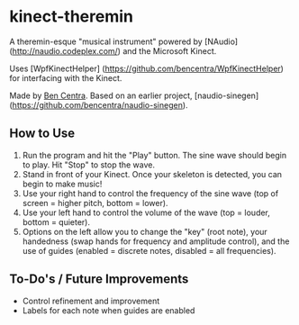 kinect-theremin
===============

A theremin-esque "musical instrument" powered by [NAudio] (http://naudio.codeplex.com/) and the Microsoft Kinect.    

Uses [WpfKinectHelper] (https://github.com/bencentra/WpfKinectHelper) for interfacing with the Kinect. 

Made by [Ben Centra](https://github.com/bencentra). Based on an earlier project, [naudio-sinegen] (https://github.com/bencentra/naudio-sinegen).    

How to Use
----------

1) Run the program and hit the "Play" button. The sine wave should begin to play. Hit "Stop" to stop the wave.    
2) Stand in front of your Kinect. Once your skeleton is detected, you can begin to make music!     
3) Use your right hand to control the frequency of the sine wave (top of screen = higher pitch, bottom = lower).    
4) Use your left hand to control the volume of the wave (top = louder, bottom = quieter).    
5) Options on the left allow you to change the "key" (root note), your handedness (swap hands for frequency and amplitude
control), and the use of guides (enabled = discrete notes, disabled = all frequencies).    

To-Do's / Future Improvements
-----------------------------
* Control refinement and improvement
* Labels for each note when guides are enabled  